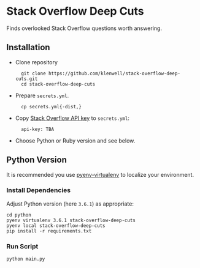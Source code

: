 # Stack Overflow Deep Cuts
Finds overlooked Stack Overflow questions worth answering.

## Installation

- Clone repository

        git clone https://github.com/klenwell/stack-overflow-deep-cuts.git
        cd stack-overflow-deep-cuts

- Prepare `secrets.yml`.

        cp secrets.yml{-dist,}

- Copy [Stack Overflow API key](https://api.stackexchange.com/) to `secrets.yml`:

        api-key: TBA

- Choose Python or Ruby version and see below.

## Python Version

It is recommended you use [pyenv-virtualenv](https://github.com/pyenv/pyenv-virtualenv) to localize your environment.

### Install Dependencies

Adjust Python version (here `3.6.1`) as appropriate:

    cd python
    pyenv virtualenv 3.6.1 stack-overflow-deep-cuts
    pyenv local stack-overflow-deep-cuts
    pip install -r requirements.txt

### Run Script

    python main.py
